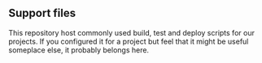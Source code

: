 ## Support files

This repository host commonly used build, test and deploy scripts for our
projects. If you configured it for a project but feel that it might be useful
someplace else, it probably belongs here.
